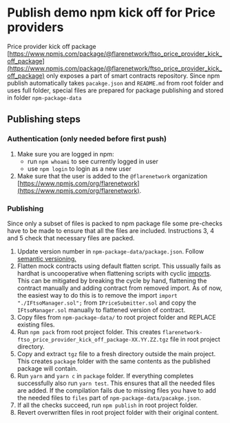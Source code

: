 # Publish demo npm kick off for Price providers

Price provider kick off package [https://www.npmjs.com/package/@flarenetwork/ftso_price_provider_kick_off_package](https://www.npmjs.com/package/@flarenetwork/ftso_price_provider_kick_off_package) only exposes a part of smart contracts repository.
Since npm publish automatically takes `pacakge.json` and `README.md` from root folder and uses full folder, special files are prepared for package publishing and stored in folder `npm-package-data`

## Publishing steps

### Authentication (only needed before first push)

1. Make sure you are logged in npm:
    - run `npm whoami` to see currently logged in user
    - use `npm login` to login as a new user
2. Make sure that the user is added to the `@flarenetwork` organization [https://www.npmjs.com/org/flarenetwork](https://www.npmjs.com/org/flarenetwork).

### Publishing

Since only a subset of files is packed to npm package file some pre-checks have to be made to ensure that all the files are included.
Instructions 3, 4 and 5 check that necessary files are packed.

1. Update version number in `npm-package-data/package.json`. Follow [semantic versioning.](https://semver.org/)
2. Flatten mock contracts using default flatten script.
This ussually fails as hardhat is uncooperative when flattening scripts with cyclic [imports](https://github.com/nomiclabs/truffle-flattener/issues/14). 
This can be mitigated by breaking the cycle by hand, flattening the contract manually and adding contract from removed import. 
As of now, the easiest way to do this is to remove the import `import "./IFtsoManager.sol";` from `IPriceSubmitter.sol` and copy the `IFtsoManager.sol` manually to flattened version of contract.
2. Copy files from `npm-package-data/` to root project folder and REPLACE existing files.
3. Run `npm pack` from root project folder. This creates `flarenetwork-ftso_price_provider_kick_off_package-XX.YY.ZZ.tgz` file in root project directory.
4. Copy and extract `tgz` file to a fresh directory outside the main project. This creates `package` folder with the same contents as the published package will contain.
5. Run `yarn` and `yarn c` in `package` folder. If everything completes successfully also run `yarn test`. This ensures that all the needed files are added. If the compilation fails due to missing files you have to add the needed files to `files` part of `npm-package-data/pacakge.json`.
6. If all the checks succeed, run `npm publish` in root project folder.
7. Revert overwritten files in root project folder with their original content.
